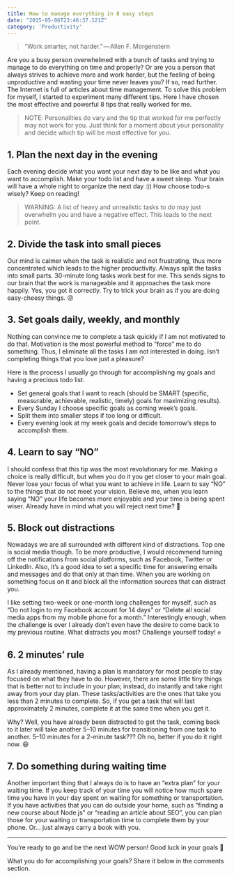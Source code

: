 ```yaml
---
title: How to manage everything in 8 easy steps
date: "2015-05-06T23:46:37.121Z"
category: 'Productivity'
---
```


> “Work smarter, not harder.” — Allen F. Morgenstern

Are you a busy person overwhelmed with a bunch of tasks and trying to manage to do everything on time and properly? Or are you a person that always strives to achieve more and work harder, but the feeling of being unproductive and wasting your time never leaves you? If so, read further. The Internet is full of articles about time management. To solve this problem for myself, I started to experiment many different tips. Here I have chosen the most effective and powerful 8 tips that really worked for me.

> NOTE: Personalities do vary and the tip that worked for me perfectly may not work for you. Just think for a moment about your personality and decide which tip will be most effective for you.

## 1. Plan the next day in the evening

Each evening decide what you want your next day to be like and what you want to accomplish. Make your todo list and have a sweet sleep. Your brain will have a whole night to organize the next day :)) How choose todo-s wisely? Keep on reading!

> WARNING: A list of heavy and unrealistic tasks to do may just overwhelm you and have a negative effect. This leads to the next point.

## 2. Divide the task into small pieces

Our mind is calmer when the task is realistic and not frustrating, thus more concentrated which leads to the higher productivity. Always split the tasks into small parts. 30-minute long tasks work best for me. This sends signs to our brain that the work is manageable and it approaches the task more happily. Yes, you got it correctly. Try to trick your brain as if you are doing easy-cheesy things. 😜

## 3. Set goals daily, weekly, and monthly

Nothing can convince me to complete a task quickly if I am not motivated to do that. Motivation is the most powerful method to “force” me to do something. Thus, I eliminate all the tasks I am not interested in doing. Isn’t completing things that you love just a pleasure?

Here is the process I usually go through for accomplishing my goals and having a precious todo list.

* Set general goals that I want to reach (should be SMART (specific, measurable, achievable, realistic, timely) goals for maximizing results).
* Every Sunday I choose specific goals as coming week’s goals.
* Split them into smaller steps if too long or difficult.
* Every evening look at my week goals and decide tomorrow’s steps to accomplish them.

## 4. Learn to say “NO”

I should confess that this tip was the most revolutionary for me. Making a choice is really difficult, but when you do it you get closer to your main goal. Never lose your focus of what you want to achieve in life. Learn to say “NO” to the things that do not meet your vision. Believe me, when you learn saying “NO” your life becomes more enjoyable and your time is being spent wiser. Already have in mind what you will reject next time? 🤫

## 5. Block out distractions

Nowadays we are all surrounded with different kind of distractions. Top one is social media though. To be more productive, I would recommend turning off the notifications from social platforms, such as Facebook, Twitter or LinkedIn. Also, it’s a good idea to set a specific time for answering emails and messages and do that only at than time. When you are working on something focus on it and block all the information sources that can distract you.

I like setting two-week or one-month long challenges for myself, such as “Do not login to my Facebook account for 14 days” or “Delete all social media apps from my mobile phone for a month.” Interestingly enough, when the challenge is over I already don’t even have the desire to come back to my previous routine. What distracts you most? Challenge yourself today! ✊

## 6. 2 minutes’ rule

As I already mentioned, having a plan is mandatory for most people to stay focused on what they have to do. However, there are some little tiny things that is better not to include in your plan; instead, do instantly and take right away from your day plan. These tasks/activities are the ones that take you less than 2 minutes to complete. So, if you get a task that will last approximately 2 minutes, complete it at the same time when you get it.

Why? Well, you have already been distracted to get the task, coming back to it later will take another 5–10 minutes for transitioning from one task to another. 5–10 minutes for a 2-minute task??? Oh no, better if you do it right now. 😄

## 7. Do something during waiting time

Another important thing that I always do is to have an “extra plan” for your waiting time. If you keep track of your time you will notice how much spare time you have in your day spent on waiting for something or transportation. If you have activities that you can do outside your home, such as “finding a new course about Node.js” or “reading an article about SEO”, you can plan those for your waiting or transportation time to complete them by your phone. Or… just always carry a book with you.

---

You’re ready to go and be the next WOW person! Good luck in your goals 🙂

What you do for accomplishing your goals? Share it below in the comments section.

